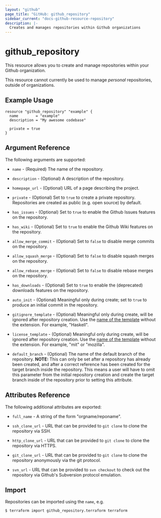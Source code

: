 ```yaml
---
layout: "github"
page_title: "GitHub: github_repository"
sidebar_current: "docs-github-resource-repository"
description: |-
  Creates and manages repositories within Github organizations
---
```


# github_repository

This resource allows you to create and manage repositories within your
Github organization.

This resource cannot currently be used to manage *personal* repositories,
outside of organizations.

## Example Usage

```hcl
resource "github_repository" "example" {
  name        = "example"
  description = "My awesome codebase"

  private = true
}
```

## Argument Reference

The following arguments are supported:

* `name` - (Required) The name of the repository.

* `description` - (Optional) A description of the repository.

* `homepage_url` - (Optional) URL of a page describing the project.

* `private` - (Optional) Set to `true` to create a private repository.
  Repositories are created as public (e.g. open source) by default.

* `has_issues` - (Optional) Set to `true` to enable the Github Issues features
  on the repository.

* `has_wiki` - (Optional) Set to `true` to enable the Github Wiki features on
  the repository.

* `allow_merge_commit` - (Optional) Set to `false` to disable merge commits on the repository.

* `allow_squash_merge` - (Optional) Set to `false` to disable squash merges on the repository.

* `allow_rebase_merge` - (Optional) Set to `false` to disable rebase merges on the repository.

* `has_downloads` - (Optional) Set to `true` to enable the (deprecated)
  downloads features on the repository.

* `auto_init` - (Optional) Meaningful only during create; set to `true` to
  produce an initial commit in the repository.

* `gitignore_template` - (Optional) Meaningful only during create, will be ignored after repository creation. Use the [name of the template](https://github.com/github/gitignore) without the extension. For example, "Haskell".

* `license_template` - (Optional) Meaningful only during create, will be ignored after repository creation. Use the [name of the template](https://github.com/github/choosealicense.com/tree/gh-pages/_licenses) without the extension. For example, "mit" or "mozilla".

* `default_branch` - (Optional) The name of the default branch of the repository. **NOTE:** This can only be set after a repository has already been created,
and after a correct reference has been created for the target branch inside the repository. This means a user will have to omit this parameter from the
initial repository creation and create the target branch inside of the repository prior to setting this attribute.

## Attributes Reference

The following additional attributes are exported:

* `full_name` - A string of the form "orgname/reponame".

* `ssh_clone_url` - URL that can be provided to `git clone` to clone the
  repository via SSH.

* `http_clone_url` - URL that can be provided to `git clone` to clone the
  repository via HTTPS.

* `git_clone_url` - URL that can be provided to `git clone` to clone the
  repository anonymously via the git protocol.

* `svn_url` - URL that can be provided to `svn checkout` to check out
  the repository via Github's Subversion protocol emulation.


## Import

Repositories can be imported using the `name`, e.g.

```
$ terraform import github_repository.terraform terraform
```
